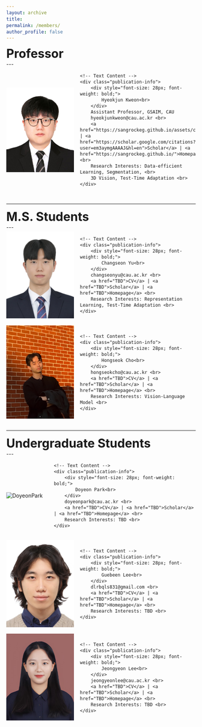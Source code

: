 ```yaml
---
layout: archive
title: 
permalink: /members/
author_profile: false
---
```


<div style="font-size: 32px; font-weight: bold;">
    Professor
</div>
---
<div style="display: flex; align-items: center;">
    <img src='/images/members/HyeokjunKweon.jpg' alt='HyeokjunKweon' style="width: 180px; height: auto; margin-right: 16px;">

    <!-- Text Content -->
    <div class="publication-info">
        <div style="font-size: 28px; font-weight: bold;">
            Hyeokjun Kweon<br>
        </div>
        Assistant Professor, GSAIM, CAU
        hyeokjunkweon@cau.ac.kr <br>
        <a href="https://sangrockeg.github.io/assets/cv_hyeokjun_kweon_241204.pdf">CV</a> | <a href="https://scholar.google.com/citations?user=em3aymgAAAAJ&hl=en">Scholar</a> | <a href="https://sangrockeg.github.io/">Homepage</a> <br>
        Research Interests: Data-efficient Learning, Segmentation, <br>
        3D Vision, Test-Time Adaptation <br>
    </div>
</div>
<br/>

<hr>

<div style="font-size: 32px; font-weight: bold;">
    M.S. Students
</div>
---

<div style="display: flex; align-items: center;">
    <img src='/images/members/ChangseonYu.jpg' alt='ChangseonYu' style="width: 180px; height: auto; margin-right: 16px;">

    <!-- Text Content -->
    <div class="publication-info">
        <div style="font-size: 28px; font-weight: bold;">
            Changseon Yu<br>
        </div>
        changseonyu@cau.ac.kr <br>
        <a href="TBD">CV</a> | <a href="TBD">Scholar</a> | <a href="TBD">Homepage</a> <br>
        Research Interests: Representation Learning, Test-Time Adaptation <br>
    </div>
</div>
<br/>

<div style="display: flex; align-items: center;">
    <img src='/images/members/HongseokCho.jpg' alt='HongseokCho' style="width: 180px; height: auto; margin-right: 16px;">

    <!-- Text Content -->
    <div class="publication-info">
        <div style="font-size: 28px; font-weight: bold;">
            Hongseok Cho<br>
        </div>
        hongseokcho@cau.ac.kr <br>
        <a href="TBD">CV</a> | <a href="TBD">Scholar</a> | <a href="TBD">Homepage</a> <br>
        Research Interests: Vision-Language Model <br>
    </div>
</div>
<br/>

<hr>

<div style="font-size: 32px; font-weight: bold;">
    Undergraduate Students
</div>
---

<div style="display: flex; align-items: center;">
    <img src='/images/members/DoyeonPark.png' alt='DoyeonPark' style="width: 180px; height: auto; margin-right: 16px;">

    <!-- Text Content -->
    <div class="publication-info">
        <div style="font-size: 28px; font-weight: bold;">
            Doyeon Park<br>
        </div>
        doyeonpark@cau.ac.kr <br>
        <a href="TBD">CV</a> | <a href="TBD">Scholar</a> | <a href="TBD">Homepage</a> <br>
        Research Interests: TBD <br>
    </div>
</div>
<br/>

<div style="display: flex; align-items: center;">
    <img src='/images/members/GuebeenLee.jpg' alt='GuebeenLee' style="width: 180px; height: auto; margin-right: 16px;">

    <!-- Text Content -->
    <div class="publication-info">
        <div style="font-size: 28px; font-weight: bold;">
            Guebeen Lee<br>
        </div>
        dlrbqls831@gmail.com <br>
        <a href="TBD">CV</a> | <a href="TBD">Scholar</a> | <a href="TBD">Homepage</a> <br>
        Research Interests: TBD <br>
    </div>
</div>
<br/>

<div style="display: flex; align-items: center;">
    <img src='/images/members/JeongyeonLee.jpg' alt='JeongyeonLee' style="width: 180px; height: auto; margin-right: 16px;">

    <!-- Text Content -->
    <div class="publication-info">
        <div style="font-size: 28px; font-weight: bold;">
            Jeongyeon Lee<br>
        </div>
        jeongyeonlee@cau.ac.kr <br>
        <a href="TBD">CV</a> | <a href="TBD">Scholar</a> | <a href="TBD">Homepage</a> <br>
        Research Interests: TBD <br>
    </div>
</div>
<br/>

